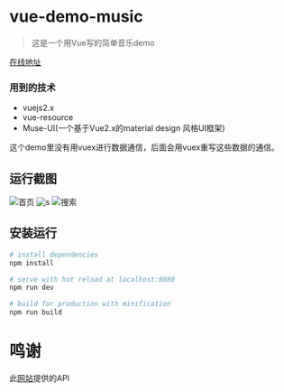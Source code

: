 # vue-demo-music

> 这是一个用Vue写的简单音乐demo

[在线地址](http://vuetest-001-site1.btempurl.com/)

### 用到的技术
- vuejs2.x
- vue-resource
- Muse-UI(一个基于Vue2.x的material design 风格UI框架)

这个demo里没有用vuex进行数据通信，后面会用vuex重写这些数据的通信。

## 运行截图

![首页](http://o8rhu247b.bkt.clouddn.com/home.png)
![s](http://o8rhu247b.bkt.clouddn.com/detail.gif)
![搜索](http://o8rhu247b.bkt.clouddn.com/search_%E7%9C%8B%E5%9B%BE%E7%8E%8B.png)


## 安装运行

``` bash
# install dependencies
npm install

# serve with hot reload at localhost:8080
npm run dev

# build for production with minification
npm run build

```
# 鸣谢

此[网站](https://api.imjad.cn/)提供的API


